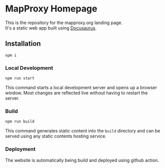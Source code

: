 # MapProxy Homepage

This is the repository for the mapproxy.org landing page.  
It's a static web app built using [Docusaurus](https://docusaurus.io/).

## Installation

```
npm i
```

### Local Development

```
npm run start
```

This command starts a local development server and opens up a browser window. Most changes are reflected live without having to restart the server.

### Build

```
npm run build
```

This command generates static content into the `build` directory and can be served using any static contents hosting service.

### Deployment

The website is automatically being build and deployed using github action.
